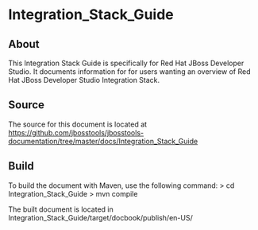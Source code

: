 Integration_Stack_Guide
==================================================


About
-----
This Integration Stack Guide is specifically for Red Hat JBoss Developer Studio. It documents information for for users wanting an overview of Red Hat JBoss Developer Studio Integration Stack.


Source
------
The source for this document is located at https://github.com/jbosstools/jbosstools-documentation/tree/master/docs/Integration_Stack_Guide


Build
-----
To build the document with Maven, use the following command:
	> cd Integration_Stack_Guide
	> mvn compile

The built document is located in Integration_Stack_Guide/target/docbook/publish/en-US/
